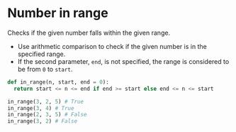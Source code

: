 # Number in range

Checks if the given number falls within the given range.

* Use arithmetic comparison to check if the given number is in the specified range.
* If the second parameter, `end`, is not specified, the range is considered to be from `0` to `start`.

```py
def in_range(n, start, end = 0):
  return start <= n <= end if end >= start else end <= n <= start
```

```py
in_range(3, 2, 5) # True
in_range(3, 4) # True
in_range(2, 3, 5) # False
in_range(3, 2) # False
```
